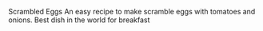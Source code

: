 Scrambled Eggs
An easy recipe to make scramble eggs with tomatoes and onions.
Best dish in the world for breakfast

